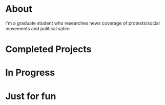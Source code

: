 # About
I'm a graduate student who researches news coverage of protests/social movements and political satire


# Completed Projects


# In Progress


# Just for fun
